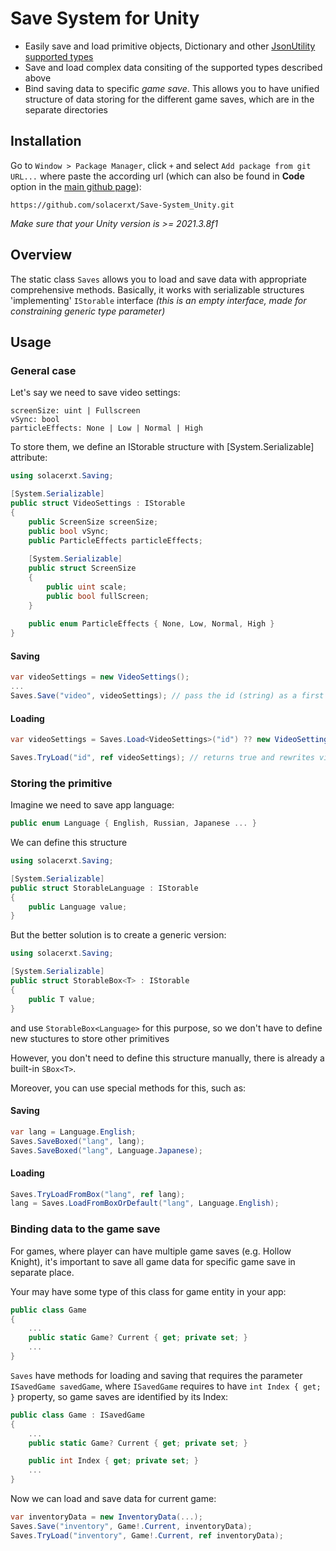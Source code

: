 # Save System for Unity

* Easily save and load primitive objects, Dictionary and other [JsonUtility supported types](https://docs.unity3d.com/2020.1/Documentation/Manual/JSONSerialization.html)
* Save and load complex data consiting of the supported types described above
* Bind saving data to specific _game save_. This allows you to have unified structure of data storing for the different game saves, which are in the separate directories

## Installation

Go to `Window > Package Manager`, click `+` and select `Add package from git URL...` where paste the according url (which can also be found in __Code__ option in the [main github page](https://github.com/solacerxt/Saving-System_Unity)):
```
https://github.com/solacerxt/Save-System_Unity.git
```

_Make sure that your Unity version is >= 2021.3.8f1_

## Overview
The static class `Saves` allows you to load and save data with appropriate comprehensive methods. Basically, it works with serializable structures 'implementing' `IStorable` interface _(this is an empty interface, made for constraining generic type parameter)_

## Usage
### General case
Let's say we need to save video settings:
```
screenSize: uint | Fullscreen
vSync: bool
particleEffects: None | Low | Normal | High
```

To store them, we define an IStorable structure with [System.Serializable] attribute:
```csharp
using solacerxt.Saving;

[System.Serializable]
public struct VideoSettings : IStorable
{
    public ScreenSize screenSize;
    public bool vSync;
    public ParticleEffects particleEffects;
    
    [System.Serializable]
    public struct ScreenSize
    {
        public uint scale;
        public bool fullScreen;
    }
    
    public enum ParticleEffects { None, Low, Normal, High }
}
```

#### Saving
```csharp
var videoSettings = new VideoSettings();
...
Saves.Save("video", videoSettings); // pass the id (string) as a first parameter
```

#### Loading
```csharp
var videoSettings = Saves.Load<VideoSettings>("id") ?? new VideoSettings(); // nullable version

Saves.TryLoad("id", ref videoSettings); // returns true and rewrites videoSettings if success, false otherwise
```

### Storing the primitive
Imagine we need to save app language:
```csharp
public enum Language { English, Russian, Japanese ... }
```
We can define this structure
```csharp
using solacerxt.Saving;

[System.Serializable]
public struct StorableLanguage : IStorable
{
    public Language value;
}
```
But the better solution is to create a generic version:
```csharp
using solacerxt.Saving;

[System.Serializable]
public struct StorableBox<T> : IStorable
{
    public T value;
}
```
and use `StorableBox<Language>` for this purpose, so we don't have to define new stuctures to store other primitives

However, you don't need to define this structure manually, there is already a built-in `SBox<T>`. 

Moreover, you can use special methods for this, such as:
#### Saving
```csharp
var lang = Language.English;
Saves.SaveBoxed("lang", lang);
Saves.SaveBoxed("lang", Language.Japanese);
```
#### Loading
```csharp
Saves.TryLoadFromBox("lang", ref lang);
lang = Saves.LoadFromBoxOrDefault("lang", Language.English);
```
### Binding data to the game save
For games, where player can have multiple game saves (e.g. Hollow Knight), it's important to save all game data for specific game save in separate place. 

Your may have some type of this class for game entity in your app:
```csharp
public class Game
{
    ...
    public static Game? Current { get; private set; }
    ...
}
```

`Saves` have methods for loading and saving that requires the parameter `ISavedGame savedGame`, where `ISavedGame` requires to have `int Index { get; }` property, so game saves are identified by its Index:
```csharp
public class Game : ISavedGame
{
    ...
    public static Game? Current { get; private set; }

    public int Index { get; private set; }
    ...
}
```
Now we can load and save data for current game:
```csharp
var inventoryData = new InventoryData(...);
Saves.Save("inventory", Game!.Current, inventoryData);
Saves.TryLoad("inventory", Game!.Current, ref inventoryData);
```
